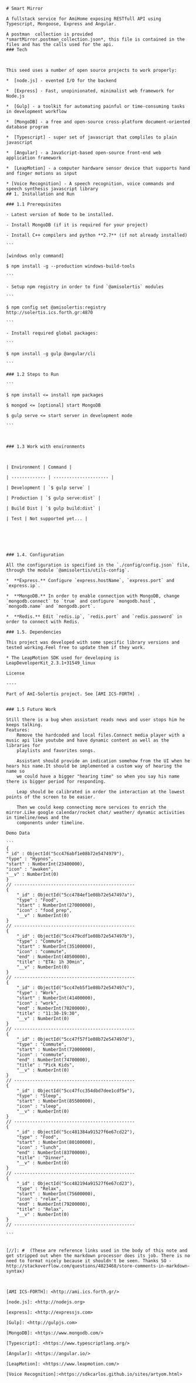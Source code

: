 
    # Smart Mirror

    A fullstack service for AmiHome exposing RESTfull API using Typescript, Mongoose, Express and Angular.

    A postman  collection is provided *smartMirror.postman_collection.json*, this file is contained in the files and has the calls used for the api.
    ### Tech

    

    This seed uses a number of open source projects to work properly:

    *  [node.js] - evented I/O for the backend

    *  [Express] - Fast, unopinionated, minimalist web framework for Node.js

    *  [Gulp] - a toolkit for automating painful or time-consuming tasks in development workflow

    *  [MongoDB] - a free and open-source cross-platform document-oriented database program

    *  [Typescript] - super set of javascript that compliles to plain javascript

    *  [Angular] - a JavaScript-based open-source front-end web application framework

    *  [LeapMotion] - a computer hardware sensor device that supports hand and finger motions as input

    * [Voice Recognition] - A speech recognition, voice commands and speech synthesis javascript library
    ## 1. Installation and Run

    ### 1.1 Prerequisites

    - Latest version of Node to be installed.

    - Install MongoDB (if it is required for your project)

    - Install C++ compilers and python **2.7** (if not already installed)

    ```

    [windows only command]

    $ npm install -g --production windows-build-tools

    ```

    - Setup npm registry in order to find `@amisolertis` modules

    ```

    $ npm config set @amisolertis:registry http://solertis.ics.forth.gr:4870

    ```

    - Install required global packages:

    ```

    $ npm install -g gulp @angular/cli

    ```

    ### 1.2 Steps to Run

    ```

    $ npm install <= install npm packages

    $ mongod <= [optional] start MongoDB

    $ gulp serve <= start server in development mode

    ```

    

    ### 1.3 Work with environments

    

    | Environment | Command |

    | ------------- | --------------------- |

    | Development | `$ gulp serve` |

    | Production | `$ gulp serve:dist` |

    | Build Dist | `$ gulp build:dist` |

    | Test | Not supported yet... |

    
    
    
    

    ### 1.4. Configuration

    All the configuration is specified in the `./config/config.json` file, through the module `@amisolertis/utils-config`.

    *  **Express.** Configure `express.hostName`, `express.port` and `express.ip`.

    *  **MongoDB.** In order to enable connection with MongoDB, change `mongodb.connect` to `true` and configure `mongodb.host`, `mongodb.name` and `mongodb.port`.

    *  **Redis.** Edit `redis.ip`, `redis.port` and `redis.password` in order to connect with Redis.

    ### 1.5. Dependencies

    This project was developed with some specific library versions and tested working.Feel free to update them if they work.

    * The LeapMotion SDK used for developing is LeapDeveloperKit_2.3.1+31549_linux

    License

    ----

    Part of AmI-Solertis project. See [AMI ICS-FORTH] .


    ### 1.5 Future Work

    Still there is a bug when assistant reads news and user stops him he keeps talking.
    Features:
        Remove the hardcoded and local files.Connect media player with a music api like youtube and have dynamic content as well as the libraries for 
        playlists and favorites songs.

        Assistant should provide an indication somehow from the UI when he hears his name.It should be implemented a custom way of hearing the name so 
        we could have a bigger "hearing time" so when you say his name there is bigger period for responding.

        Leap should be calibrated in order the interaction at the lowest points of the screen to be easier.

        Then we could keep connecting more services to enrich the mirror.Like google calendar/rocket chat/ weather/ dynamic activities in timeline/news and the
        components under timeline.

    Demo Data 

    ```
    { 
    "_id" : ObjectId("5cc476abf1e08b72e5474979"), 
    "type" : "Hypnos", 
    "start" : NumberInt(23400000), 
    "icon" : "awaken", 
    "__v" : NumberInt(0)
    }
    // ----------------------------------------------
    {
        "_id" : ObjectId("5cc4784ef1e08b72e547497a"),
        "type" : "Food",
        "start" : NumberInt(27000000),
        "icon" : "food_prep",
        "__v" : NumberInt(0)
    }
    // ----------------------------------------------
    {
        "_id" : ObjectId("5cc479cdf1e08b72e547497b"), 
        "type" : "Commute", 
        "start" : NumberInt(35100000), 
        "icon" : "commute", 
        "end" : NumberInt(40500000), 
        "title" : "ETA: 1h 30min", 
        "__v" : NumberInt(0)
    }
    // ----------------------------------------------
    { 
        "_id" : ObjectId("5cc47eb5f1e08b72e547497c"), 
        "type" : "Work", 
        "start" : NumberInt(41400000), 
        "icon" : "work", 
        "end" : NumberInt(70200000), 
        "title" : "11:30-19:30", 
        "__v" : NumberInt(0)
    }
    // ----------------------------------------------
    { 
        "_id" : ObjectId("5cc47f57f1e08b72e547497d"), 
        "type" : "Commute", 
        "start" : NumberInt(72000000), 
        "icon" : "commute", 
        "end" : NumberInt(74700000), 
        "title" : "Pick Kids", 
        "__v" : NumberInt(0)
    }
    // ----------------------------------------------
    { 
        "_id" : ObjectId("5cc47fcc354dbd7dee1cdf5e"), 
        "type" : "Sleep", 
        "start" : NumberInt(85500000), 
        "icon" : "sleep", 
        "__v" : NumberInt(0)
    }
    // ----------------------------------------------
    { 
        "_id" : ObjectId("5cc481384a91527f6e67cd22"), 
        "type" : "Food", 
        "start" : NumberInt(80100000), 
        "icon" : "lunch", 
        "end" : NumberInt(83700000), 
        "title" : "Dinner", 
        "__v" : NumberInt(0)
    }
    // ----------------------------------------------
    { 
        "_id" : ObjectId("5cc482194a91527f6e67cd23"), 
        "type" : "Relax", 
        "start" : NumberInt(75600000), 
        "icon" : "relax", 
        "end" : NumberInt(79200000), 
        "title" : "Relax", 
        "__v" : NumberInt(0)
    }
    // ----------------------------------------------

    ```
    

    [//]: #  (These are reference links used in the body of this note and get stripped out when the markdown processor does its job. There is no need to format nicely because it shouldn't be seen. Thanks SO - http://stackoverflow.com/questions/4823468/store-comments-in-markdown-syntax)

    

    [AMI ICS-FORTH]: <http://ami.ics.forth.gr/>

    [node.js]: <http://nodejs.org>

    [express]: <http://expressjs.com>

    [Gulp]: <http://gulpjs.com>

    [MongoDB]: <https://www.mongodb.com/>

    [Typescript]: <https://www.typescriptlang.org/>

    [Angular]: <https://angular.io/>

    [LeapMotion]: <https://www.leapmotion.com/>
    
    [Voice Recognition]:<https://sdkcarlos.github.io/sites/artyom.html>